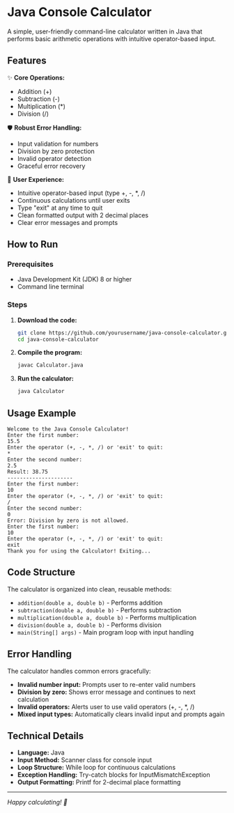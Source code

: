 # Java Console Calculator

A simple, user-friendly command-line calculator written in Java that performs basic arithmetic operations with intuitive operator-based input.

## Features

✨ **Core Operations:**
- Addition (+)
- Subtraction (-)
- Multiplication (*)
- Division (/)

🛡️ **Robust Error Handling:**
- Input validation for numbers
- Division by zero protection
- Invalid operator detection
- Graceful error recovery

🎯 **User Experience:**
- Intuitive operator-based input (type +, -, *, /)
- Continuous calculations until user exits
- Type "exit" at any time to quit
- Clean formatted output with 2 decimal places
- Clear error messages and prompts

## How to Run

### Prerequisites
- Java Development Kit (JDK) 8 or higher
- Command line terminal

### Steps
1. **Download the code:**
   ```bash
   git clone https://github.com/yourusername/java-console-calculator.git
   cd java-console-calculator
   ```

2. **Compile the program:**
   ```bash
   javac Calculator.java
   ```

3. **Run the calculator:**
   ```bash
   java Calculator
   ```

## Usage Example

```
Welcome to the Java Console Calculator!
Enter the first number:
15.5
Enter the operator (+, -, *, /) or 'exit' to quit:
*
Enter the second number:
2.5
Result: 38.75
---------------------
Enter the first number:
10
Enter the operator (+, -, *, /) or 'exit' to quit:
/
Enter the second number:
0
Error: Division by zero is not allowed.
Enter the first number:
10
Enter the operator (+, -, *, /) or 'exit' to quit:
exit
Thank you for using the Calculator! Exiting...
```

## Code Structure

The calculator is organized into clean, reusable methods:

- `addition(double a, double b)` - Performs addition
- `subtraction(double a, double b)` - Performs subtraction  
- `multiplication(double a, double b)` - Performs multiplication
- `division(double a, double b)` - Performs division
- `main(String[] args)` - Main program loop with input handling

## Error Handling

The calculator handles common errors gracefully:

- **Invalid number input:** Prompts user to re-enter valid numbers
- **Division by zero:** Shows error message and continues to next calculation
- **Invalid operators:** Alerts user to use valid operators (+, -, *, /)
- **Mixed input types:** Automatically clears invalid input and prompts again

## Technical Details

- **Language:** Java
- **Input Method:** Scanner class for console input
- **Loop Structure:** While loop for continuous calculations
- **Exception Handling:** Try-catch blocks for InputMismatchException
- **Output Formatting:** Printf for 2-decimal place formatting

---

*Happy calculating! 🧮*
